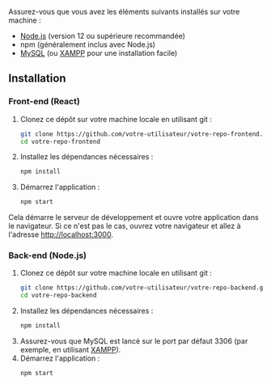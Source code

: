 Assurez-vous que vous avez les éléments suivants installés sur votre machine :

- [Node.js](https://nodejs.org/) (version 12 ou supérieure recommandée)
- npm (généralement inclus avec Node.js)
- [MySQL](https://www.mysql.com/) (ou [XAMPP](https://www.apachefriends.org/index.html) pour une installation facile)

## Installation

### Front-end (React)

1. Clonez ce dépôt sur votre machine locale en utilisant git :
    ```bash
    git clone https://github.com/votre-utilisateur/votre-repo-frontend.git
    cd votre-repo-frontend
    ```
2. Installez les dépendances nécessaires :
    ```bash
    npm install
    ```
3. Démarrez l'application :
    ```bash
    npm start
    ```

Cela démarre le serveur de développement et ouvre votre application dans le navigateur. Si ce n'est pas le cas, ouvrez votre navigateur et allez à l'adresse [http://localhost:3000](http://localhost:3000).

### Back-end (Node.js)

1. Clonez ce dépôt sur votre machine locale en utilisant git :
    ```bash
    git clone https://github.com/votre-utilisateur/votre-repo-backend.git
    cd votre-repo-backend
    ```
2. Installez les dépendances nécessaires :
    ```bash
    npm install
    ```
3. Assurez-vous que MySQL est lancé sur le port par défaut 3306 (par exemple, en utilisant [XAMPP](https://www.apachefriends.org/index.html)).
4. Démarrez l'application :
    ```bash
    npm start
    ```